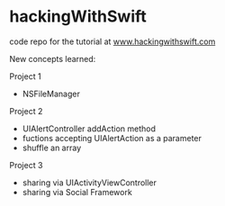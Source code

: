 # hackingWithSwift
code repo for the tutorial at www.hackingwithswift.com

New concepts learned:

Project 1
- NSFileManager

Project 2
- UIAlertController addAction method
- fuctions accepting UIAlertAction as a parameter
- shuffle an array

Project 3
- sharing via UIActivityViewController
- sharing via Social Framework
